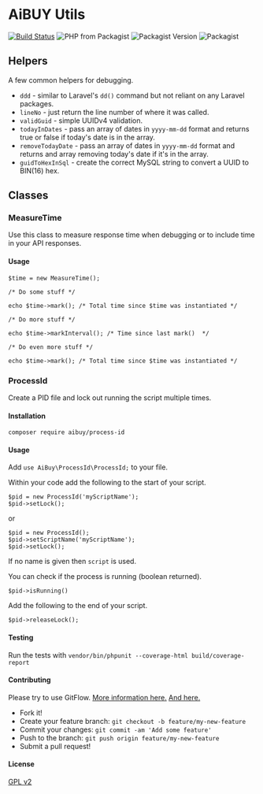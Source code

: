 # AiBUY Utils

[![Build Status](https://travis-ci.com/aibuy-inc/utils.svg)](https://travis-ci.com/aibuy-inc/utils)
![PHP from Packagist](https://img.shields.io/packagist/php-v/aibuy/utils)
![Packagist Version](https://img.shields.io/packagist/v/aibuy/utils)
![Packagist](https://img.shields.io/packagist/l/aibuy/utils)

## Helpers

A few common helpers for debugging.
* `ddd` - similar to Laravel's `dd()` command but not reliant on any Laravel packages.
* `lineNo` - just return the line number of where it was called.
* `validGuid` - simple UUIDv4 validation.
* `todayInDates` - pass an array of dates in `yyyy-mm-dd` format and returns true or false if today's date is in the array.
* `removeTodayDate` - pass an array of dates in `yyyy-mm-dd` format and returns and array removing today's date if it's in the array.
* `guidToHexInSql` - create the correct MySQL string to convert a UUID to BIN(16) hex.

## Classes
### MeasureTime

Use this class to measure response time when debugging or to include time in your API responses.

#### Usage
```
$time = new MeasureTime();

/* Do some stuff */

echo $time->mark(); /* Total time since $time was instantiated */

/* Do more stuff */

echo $time->markInterval(); /* Time since last mark()  */

/* Do even more stuff */

echo $time->mark(); /* Total time since $time was instantiated */
```

### ProcessId

Create a PID file and lock out running the script multiple times. 

#### Installation

```composer require aibuy/process-id```

#### Usage

Add `use AiBuy\ProcessId\ProcessId;` to your file.

Within your code add the following to the start of your script.
```
$pid = new ProcessId('myScriptName');
$pid->setLock();
```
or
```
$pid = new ProcessId();
$pid->setScriptName('myScriptName');
$pid->setLock();
```
If no name is given then `script` is used.

You can check if the process is running (boolean returned).
```
$pid->isRunning()
```

Add the following to the end of your script.
```
$pid->releaseLock();
```

#### Testing

Run the tests with `vendor/bin/phpunit --coverage-html build/coverage-report`

#### Contributing

Please try to use GitFlow. [More information here.](https://nvie.com/posts/a-successful-git-branching-model/]) [And here.](https://support.gitkraken.com/git-workflows-and-extensions/git-flow/)

  * Fork it! 
  * Create your feature branch: `git checkout -b feature/my-new-feature` 
  * Commit your changes: `git commit -am 'Add some feature'` 
  * Push to the branch: `git push origin feature/my-new-feature`
  * Submit a pull request!

#### License
[GPL v2](LICENSE)